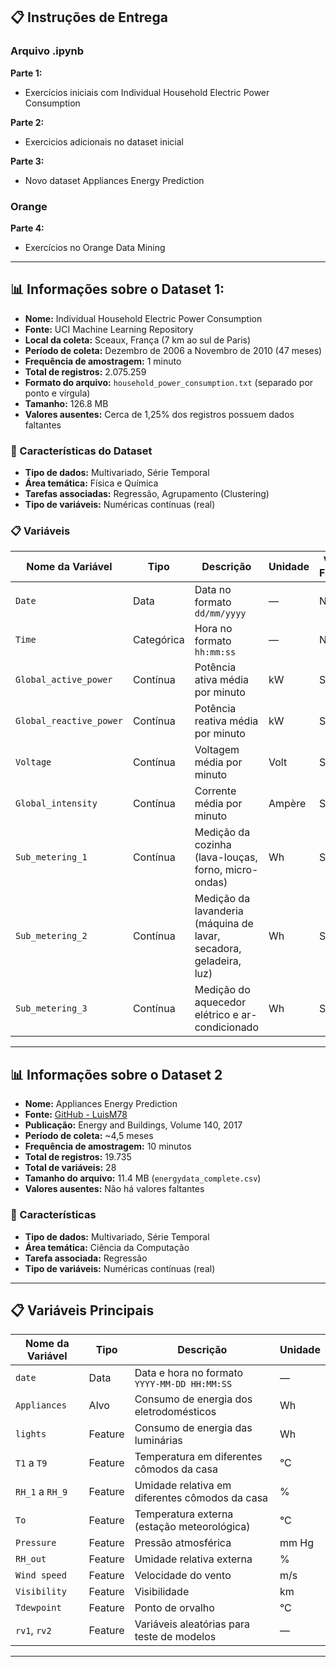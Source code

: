 
## 📋 Instruções de Entrega
  ### Arquivo .ipynb
 **Parte 1:**  
   - Exercícios iniciais com Individual Household Electric Power Consumption
     

 **Parte 2:**  
   - Exercicios adicionais no dataset inicial

 **Parte 3:**  
   - Novo dataset Appliances Energy Prediction
   ### Orange
 **Parte 4:**  
   - Exercícios no Orange Data Mining  

---

## 📊 Informações sobre o Dataset 1:

- **Nome:** Individual Household Electric Power Consumption  
- **Fonte:** UCI Machine Learning Repository  
- **Local da coleta:** Sceaux, França (7 km ao sul de Paris)  
- **Período de coleta:** Dezembro de 2006 a Novembro de 2010 (47 meses)  
- **Frequência de amostragem:** 1 minuto  
- **Total de registros:** 2.075.259  
- **Formato do arquivo:** `household_power_consumption.txt` (separado por ponto e vírgula)  
- **Tamanho:** 126.8 MB  
- **Valores ausentes:** Cerca de 1,25% dos registros possuem dados faltantes

### 📌 Características do Dataset

- **Tipo de dados:** Multivariado, Série Temporal  
- **Área temática:** Física e Química  
- **Tarefas associadas:** Regressão, Agrupamento (Clustering)  
- **Tipo de variáveis:** Numéricas contínuas (real)

### 📋 Variáveis

| Nome da Variável        | Tipo        | Descrição                                                                 | Unidade        | Valores Faltantes |
|-------------------------|-------------|---------------------------------------------------------------------------|----------------|-------------------|
| `Date`                  | Data         | Data no formato `dd/mm/yyyy`                                              | —              | Não               |
| `Time`                  | Categórica   | Hora no formato `hh:mm:ss`                                                | —              | Não               |
| `Global_active_power`   | Contínua     | Potência ativa média por minuto                                           | kW             | Sim               |
| `Global_reactive_power` | Contínua     | Potência reativa média por minuto                                         | kW             | Sim               |
| `Voltage`               | Contínua     | Voltagem média por minuto                                                 | Volt           | Sim               |
| `Global_intensity`      | Contínua     | Corrente média por minuto                                                 | Ampère         | Sim               |
| `Sub_metering_1`        | Contínua     | Medição da cozinha (lava-louças, forno, micro-ondas)                      | Wh             | Sim               |
| `Sub_metering_2`        | Contínua     | Medição da lavanderia (máquina de lavar, secadora, geladeira, luz)       | Wh             | Sim               |
| `Sub_metering_3`        | Contínua     | Medição do aquecedor elétrico e ar-condicionado                           | Wh             | Sim               |

---


## 📊 Informações sobre o Dataset 2 

- **Nome:** Appliances Energy Prediction  
- **Fonte:** [GitHub - LuisM78](https://github.com/LuisM78/Appliances-energy-prediction-data)  
- **Publicação:** Energy and Buildings, Volume 140, 2017  
- **Período de coleta:** ~4,5 meses  
- **Frequência de amostragem:** 10 minutos  
- **Total de registros:** 19.735  
- **Total de variáveis:** 28  
- **Tamanho do arquivo:** 11.4 MB (`energydata_complete.csv`)  
- **Valores ausentes:** Não há valores faltantes

### 📌 Características

- **Tipo de dados:** Multivariado, Série Temporal  
- **Área temática:** Ciência da Computação  
- **Tarefa associada:** Regressão  
- **Tipo de variáveis:** Numéricas contínuas (real)

---

## 📋 Variáveis Principais

| Nome da Variável | Tipo       | Descrição                                               | Unidade |
|------------------|------------|----------------------------------------------------------|---------|
| `date`           | Data       | Data e hora no formato `YYYY-MM-DD HH:MM:SS`             | —       |
| `Appliances`     | Alvo       | Consumo de energia dos eletrodomésticos                 | Wh      |
| `lights`         | Feature    | Consumo de energia das luminárias                      | Wh      |
| `T1` a `T9`      | Feature    | Temperatura em diferentes cômodos da casa              | °C      |
| `RH_1` a `RH_9`  | Feature    | Umidade relativa em diferentes cômodos da casa         | %       |
| `To`             | Feature    | Temperatura externa (estação meteorológica)            | °C      |
| `Pressure`       | Feature    | Pressão atmosférica                                     | mm Hg   |
| `RH_out`         | Feature    | Umidade relativa externa                                | %       |
| `Wind speed`     | Feature    | Velocidade do vento                                     | m/s     |
| `Visibility`     | Feature    | Visibilidade                                             | km      |
| `Tdewpoint`      | Feature    | Ponto de orvalho                                         | °C      |
| `rv1`, `rv2`     | Feature    | Variáveis aleatórias para teste de modelos              | —       |

---




